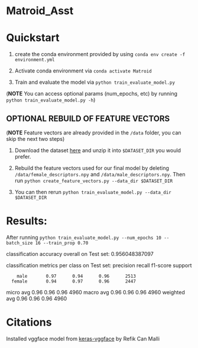 # Matroid_Asst

# Quickstart

1. create the conda environment provided by using  `conda env create -f environment.yml`

2. Activate conda environment via `conda activate Matroid`

3. Train and evaluate the model via `python train_evaluate_model.py` 

(**NOTE** You can access optional params (num_epochs, etc) by running `python train_evaluate_model.py -h`)


## OPTIONAL REBUILD OF FEATURE VECTORS

(**NOTE** Feature vectors are already provided in the `/data` folder, you can skip the next two steps)

1. Download the dataset [here](https://s3.amazonaws.com/matroid-web/datasets/agegender_cleaned.tar.gz.) and unzip it into `$DATASET_DIR` you would prefer.


2. Rebuild the feature vectors used for our final model by deleting `/data/female_descriptors.npy` and `/data/male_descriptors.npy`. Then run `python create_feature_vectors.py --data_dir $DATASET_DIR` 

3. You can then rerun `python train_evaluate_model.py --data_dir $DATASET_DIR` 

# Results: 

After running `python train_evaluate_model.py --num_epochs 10 --batch_size 16 --train_prop 0.70`

classification accuracy overall on Test set: 0.956048387097

classification metrics per class on Test set: 
              precision    recall  f1-score   support

        male       0.97      0.94      0.96      2513
      female       0.94      0.97      0.96      2447

   micro avg       0.96      0.96      0.96      4960
   macro avg       0.96      0.96      0.96      4960
weighted avg       0.96      0.96      0.96      4960


# Citations

Installed vggface model from [keras-vggface](https://github.com/rcmalli/keras-vggface) by Refik Can Malli 